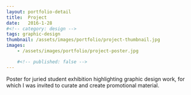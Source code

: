 ```yaml
---
layout: portfolio-detail
title:  Project
date:   2016-1-28
#<!-- category: design -->
tags: graphic-design
thumbnail: /assets/images/portfolio/project-thumbnail.jpg
images:
    - /assets/images/portfolio/project-poster.jpg

    #<!-- published: false -->
---
```


Poster for juried student exhibition highlighting graphic design work, for which I was invited to curate and create promotional material. 
